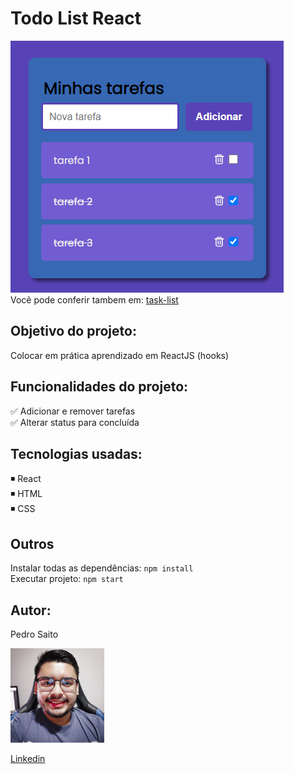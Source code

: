 # Todo List React

<img src="./public/img/index.png"> <br>
Você pode conferir tambem em: <a href="https://pedrosaito1.github.io/task-list/" target="_blank">task-list</a>


## Objetivo do projeto: 

Colocar em prática aprendizado em ReactJS (hooks)


## Funcionalidades do projeto: 

✅ Adicionar e remover tarefas <br>
✅ Alterar status para concluída <br>


## Tecnologias usadas: 

◾ React <br>
◾ HTML <br>
◾ CSS <br>


## Outros

Instalar todas as dependências: `npm install` <br>
Executar projeto: `npm start`<br>


## Autor:

Pedro Saito 

<img src="./public/img/pedro_saito.jpg" width="150px"></img><br>

<a href="https://www.linkedin.com/in/pedrosaito1/" target="_blank">Linkedin</a>
